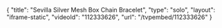 {
    "title": "Sevilla Silver Mesh Box Chain Bracelet",
    "type": "solo",
    "layout": "iframe-static",
    "videoId": "112333626",
    "url": "\/tvpembed\/112333626"
}
